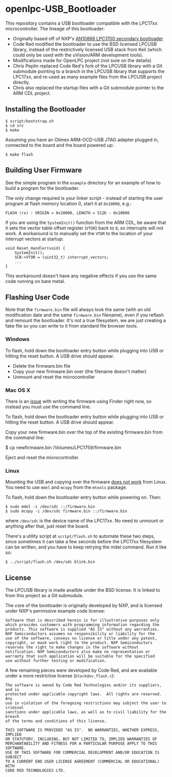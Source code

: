 openlpc-USB_Bootloader
======================

This repository contains a USB bootloader compatible with the LPC17xx
microcontroller. The lineage of this bootloader:

* Originally based off of NXP's [AN10866 LPC1700 secondary
  bootloader](http://www.lpcware.com/content/nxpfile/an10866-lpc1700-secondary-usb-bootloader)
* Code Red modified the bootloader to use the BSD licensed LPCUSB library,
  instead of the restrictively licensed USB stack from Keil (which could only be
  used with the uVision/ARM development tools).
* Modifications made for OpenLPC project (not sure on the details)
* Chris Peplin replaced Code Red's fork of the LPCUSB library with a Git
  submodule pointing to a branch in the LPCUSB library that supports the
  LPC17xx, and re-used as many example files from the LPCUSB project directly.
* Chris also replaced the startup files with a Git submodule pointer to the ARM
  CDL project.

## Installing the Bootloader

    $ script/bootstrap.sh
    $ cd src
    $ make

Assuming you have an Olimex ARM-OCD-USB JTAG adapter plugged in, connected to
the board and the board powered up:

    $ make flash

## Building User Firmware

See the simple program in the `example` directory for an example of how to build
a program for the bootloader.

The only change required is your linker script - instead of starting the user
program at flash memory location 0, start it at `0x10000`, e.g.:

    FLASH (rx) : ORIGIN = 0x10000, LENGTH = 512K - 0x10000

If you are using the `SystemInit()` function from the ARM CDL, be aware that it
sets the vector table offset register (`VTOR`) back to `0`, so interrupts will
not work. A workaround is to manually set the `VTOR` to the location of your
interrupt vectors at startup:

    void Reset_Handler(void) {
        SystemInit();
        SCB->VTOR = (uint32_t) interrupt_vectors;
        ...
    }

This workaround doesn't have any negative effects if you use the same code
running on bare metal.

## Flashing User Code

Note that the `firmware.bin` file will always look the same (with an old
modification date and the same `firmware.bin` filename), even if you reflash and
remount the bootloader. It's not a true filesystem, we are just creating a fake
file so you can write to it from standard file browser tools.

### Windows

To flash, hold down the bootloader entry button while plugging into USB or
hitting the reset button. A USB drive should appear.

* Delete the firmware.bin file
* Copy your new firmware.bin over (the filename doesn't matter)
* Unmount and reset the microcontroller

### Mac OS X

There is an [issue](https://github.com/openxc/openlpc-USB_Bootloader/issues/6)
with writing the firmware using Finder right now, so instead you must use the
command line.

To flash, hold down the bootloader entry button while plugging into USB or
hitting the reset button. A USB drive should appear.

Copy your new firmware.bin over the top of the existing firmware.bin from the
command line:

  $ cp newfirmware.bin /Volumes/LPC1759/firmware.bin

Eject and reset the microcontroller.

### Linux

Mounting the USB and copying over the firmware [does not
work](http://dangerousprototypes.com/docs/LPC_ARM_quick_start#Bootloaders) from
Linux. You need to use `mdel` and `mcopy` from the `mtools` package.

To flash, hold down the bootloader entry button while powering on. Then:

    $ sudo mdel -i /dev/sdc ::/firmware.bin
    $ sudo mcopy -i /dev/sdc firmware.bin ::/firmware.bin

where `/dev/sdc` is the device name of the LPC17xx. No need to unmount or
anything after that, just reset the board.

There's a utility script at `script/flash.sh` to automate these two steps,
since sometimes it can take a few seconds before the LPC17xx filesystem can be
written, and you have to keep retrying the mdel command. Run it like so:

    $ ../script/flash.sh /dev/sdc blink.bin

## License

The LPCUSB library is made availble under the BSD license. It is linked to from
this project as a Git submodule.

The core of the bootloader is originally developed by NXP, and is licensed under
NXP's permissive example code license:

    Software that is described herein is for illustrative purposes only
    which provides customers with programming information regarding the
    products. This software is supplied "AS IS" without any warranties.
    NXP Semiconductors assumes no responsibility or liability for the
    use of the software, conveys no license or title under any patent,
    copyright, or mask work right to the product. NXP Semiconductors
    reserves the right to make changes in the software without
    notification. NXP Semiconductors also make no representation or
    warranty that such application will be suitable for the specified
    use without further testing or modification.

A few remaining pieces were developed by Code Red, and are available under a
more restrictive license (`blockdev_flash.c`):

    The software is owned by Code Red Technologies and/or its suppliers, and is
    protected under applicable copyright laws.  All rights are reserved.  Any
    use in violation of the foregoing restrictions may subject the user to criminal
    sanctions under applicable laws, as well as to civil liability for the breach
    of the terms and conditions of this license.

    THIS SOFTWARE IS PROVIDED "AS IS".  NO WARRANTIES, WHETHER EXPRESS, IMPLIED
    OR STATUTORY, INCLUDING, BUT NOT LIMITED TO, IMPLIED WARRANTIES OF
    MERCHANTABILITY AND FITNESS FOR A PARTICULAR PURPOSE APPLY TO THIS SOFTWARE.
    USE OF THIS SOFTWARE FOR COMMERCIAL DEVELOPMENT AND/OR EDUCATION IS SUBJECT
    TO A CURRENT END USER LICENSE AGREEMENT (COMMERCIAL OR EDUCATIONAL) WITH
    CODE RED TECHNOLOGIES LTD.
